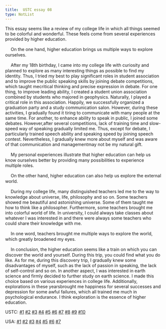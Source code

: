 ```yaml
---
title:  USTC essay 08
type: NotList
---
```

This essay seems like a review of my college life in which all things seemed to be colorful and wonderful. These feels come from several experiences provided by higher education.

　  On the one hand, higher education brings us multiple ways to explore ourselves.

　  After my 18th birthday, I came into my college life with curiosity and planned to explore as many interesting things as possible to find my identity. Thus, I tried my best to play significant roles in student association and to improve the public speaking skills by joining debate competitions, which taught mecritical thinking and precise expression in debate. For one thing, to improve leading ability, I created a student union association combined by students who majored in geophysics. Naturally, I played a critical role in this association. Happily, we successfully organized a graduation party and a study communication salon. However, during these activities, I gradually found it tiring to communicate with many people at the same time. For another, to enhance ability to speak in public, I joined some debates. However,after several competitions, lack of training time and slow-speed way of speaking gradually limited me. Thus, except for debate, I particularly trained speech ability and speaking speed by joining speech contest. Nevertheless, I gradually knew more about myself and was aware of that communication and managementmay not be my natural gift.

　  My personal experiences illustrate that higher education can help us know ourselves better by providing many possibilities to experience multiple roles.

　  On the other hand, higher education can also help us explore the external world.

　  During my college life, many distinguished teachers led me to the way to knowledge about universe, life, philosophy and so on. Some teachers showed me beautiful and astonishing universe. Some of them taught me how to think like a philosopher. Furthermore, some teachers brought me into colorful world of life. In university, I could always take classes about whatever I was interested in and there were always some teachers who could share their knowledge with me.

　  In one word, teachers brought me multiple ways to explore the world, which greatly broadened my eyes.

　  In conclusion, the higher education seems like a train on which you can discover the world and yourself. During this trip, you could find what you do like. As for me, during this discovery trip, I gradually knew some disadvantages of myself, such as the lack of passion in speaking, the lack of self-control and so on. In another aspect, I was interested in earth science and firmly decided to further study on earth science. I made this choice based on various experiences in college life. Additionally, explorations in these yearsbrought me happiness for several successes and depression for some awful failures, which all trained me much in psychological endurance. I think exploration is the essence of higher education.

USTC: [\#1](/meeting/highereducation/ustc1) [\#2](/meeting/highereducation/ustc2) [\#3](/meeting/highereducation/ustc3) [\#4](/meeting/highereducation/ustc4) [\#5](/meeting/highereducation/ustc5) [\#6](/meeting/highereducation/ustc6)  [\#7](/meeting/highereducation/ustc7)  [\#8](/meeting/highereducation/ustc8) [\#9](/meeting/highereducation/ustc9) [\#10](/meeting/highereducation/ustc10)

USA: [\#1](/meeting/highereducation/usa1) [\#2](/meeting/highereducation/usa2) [\#3](/meeting/highereducation/usa3) [\#4](/meeting/highereducation/usa4) [\#5](/meeting/highereducation/usa5)  [\#6](/meeting/highereducation/usa6) [\#7](/meeting/highereducation/usa7)        

